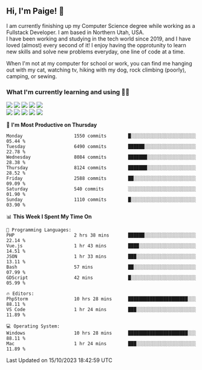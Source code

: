 ## Hi, I'm Paige! :vulcan_salute:

I am currently finishing up my Computer Science degree while working as a Fullstack Developer. I am based in Northern Utah, USA. \
I have been working and studying in the tech world since 2019, and I have loved (almost) every second of it! I enjoy having the opprotunity to learn new skills and solve new problems everyday, one line of code at a time.  

When I'm not at my computer for school or work, you can find me hanging out with my cat, watching tv, hiking with my dog, rock climbing (poorly), camping, or sewing.  

### What I'm currently learning and using :woman_technologist:
![](https://img.shields.io/badge/Laravel-FF2D20?style=for-the-badge&logo=laravel&logoColor=white) 
![](https://img.shields.io/badge/PHP-777BB4?style=for-the-badge&logo=php&logoColor=white)
![](https://img.shields.io/badge/Vue.js-35495E?style=for-the-badge&logo=vuedotjs&logoColor=4FC08D) 
![](https://img.shields.io/badge/MySQL-005C84?style=for-the-badge&logo=mysql&logoColor=white) 
![](https://img.shields.io/badge/Tailwind_CSS-38B2AC?style=for-the-badge&logo=tailwind-css&logoColor=white) \
![](https://img.shields.io/badge/Python-FFD43B?style=for-the-badge&logo=python&logoColor=blue)
![](https://img.shields.io/badge/Django-092E20?style=for-the-badge&logo=django&logoColor=green)
![](https://img.shields.io/badge/Kotlin-0095D5?&style=for-the-badge&logo=kotlin&logoColor=white)
![](https://img.shields.io/badge/Java-ED8B00?style=for-the-badge&logo=java&logoColor=white)
![](https://img.shields.io/badge/Haskell-5D4F85?style=for-the-badge&logo=haskell&logoColor=white) 

<!--START_SECTION:waka-->
📅 **I'm Most Productive on Thursday** 

```text
Monday                   1550 commits        █░░░░░░░░░░░░░░░░░░░░░░░░   05.44 % 
Tuesday                  6490 commits        ██████░░░░░░░░░░░░░░░░░░░   22.78 % 
Wednesday                8084 commits        ███████░░░░░░░░░░░░░░░░░░   28.38 % 
Thursday                 8124 commits        ███████░░░░░░░░░░░░░░░░░░   28.52 % 
Friday                   2588 commits        ██░░░░░░░░░░░░░░░░░░░░░░░   09.09 % 
Saturday                 540 commits         ░░░░░░░░░░░░░░░░░░░░░░░░░   01.90 % 
Sunday                   1110 commits        █░░░░░░░░░░░░░░░░░░░░░░░░   03.90 % 
```


📊 **This Week I Spent My Time On** 

```text
💬 Programming Languages: 
PHP                      2 hrs 38 mins       ██████░░░░░░░░░░░░░░░░░░░   22.14 % 
Vue.js                   1 hr 43 mins        ████░░░░░░░░░░░░░░░░░░░░░   14.51 % 
JSON                     1 hr 33 mins        ███░░░░░░░░░░░░░░░░░░░░░░   13.11 % 
Bash                     57 mins             ██░░░░░░░░░░░░░░░░░░░░░░░   07.99 % 
GDScript                 42 mins             █░░░░░░░░░░░░░░░░░░░░░░░░   05.99 % 

🔥 Editors: 
PhpStorm                 10 hrs 28 mins      ██████████████████████░░░   88.11 % 
VS Code                  1 hr 24 mins        ███░░░░░░░░░░░░░░░░░░░░░░   11.89 % 

💻 Operating System: 
Windows                  10 hrs 28 mins      ██████████████████████░░░   88.11 % 
Mac                      1 hr 24 mins        ███░░░░░░░░░░░░░░░░░░░░░░   11.89 % 
```


 Last Updated on 15/10/2023 18:42:59 UTC
<!--END_SECTION:waka-->
